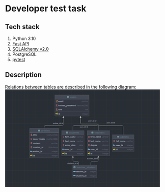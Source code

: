 # Developer test task

## Tech stack

1. Python 3.10
2. [Fast API](https://fastapi.tiangolo.com)
3. [SQLAlchemy v2.0](https://www.sqlalchemy.org)
4. PostgreSQL
5. [pytest](https://docs.pytest.org/en/7.2.x/)

## Description

Relations between tables are described in the following diagram:
![db_structure.png](db_structure.png)

